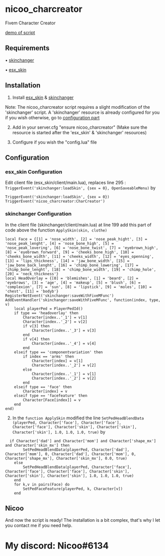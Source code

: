 # nicoo_charcreator
Fivem Character Creator

[demo of script](https://www.youtube.com/watch?v=pv_06-KRCCs)

## Requirements

• [skinchanger](https://github.com/esx-framework/skinchanger)

• [esx_skin](https://github.com/esx-framework/esx_skin)

## Installation

1. Install [esx_skin](https://github.com/esx-framework/esx_skin) & [skinchanger](https://github.com/esx-framework/skinchanger)

Note: The nicoo_charcreator script requires a slight modification of the 'skinchanger' script. A 'skinchanger' resource is already configured for you if you wish otherwise, go to [configuration part](https://github.com/NicooPasPris/nicoo_charcreator#configuration)

2. Add in your server.cfg "ensure nicoo_charcreator" (Make sure the resource is started after the 'esx_skin' & 'skinchanger' resources)

3. Configure if you wish the "config.lua" file

## Configuration

### esx_skin Configuration
Edit client file (esx_skin/client/main.lua), replaces line 295 : `TriggerEvent('skinchanger:loadSkin', {sex = 0}, OpenSaveableMenu)`
by 
```
TriggerEvent('skinchanger:loadSkin', {sex = 0})
TriggerEvent('nicoo_charcreator:CharCreator')
```


### skinchanger Configuration
In the client file (skinchanger/client/main.lua) at line 199 add this part of code above the function `ApplySkin(skin, clothe)`

```
local Face = {[1] = 'nose_width', [2] = 'nose_peak_hight', [3] = 'nose_peak_lenght', [4] = 'nose_bone_high', [5] = 'nose_peak_lovering', [6] = 'nose_bone_twist', [7] = 'eyebrown_high', [8] = 'eyebrown_forward', [9] = 'cheeks_bone_high', [10] = 'cheeks_bone_width', [11] = 'cheeks_width', [12] = 'eyes_openning', [13] = 'lips_thickness', [14] = 'jaw_bone_width', [15] = 'jaw_bone_back_lenght', [16] = 'chimp_bone_lowering', [17] = 'chimp_bone_lenght', [18] = 'chimp_bone_width', [19] = 'chimp_hole', [20] = 'neck_thickness'}
local HeadOverlay = {[0] = 'blemishes', [1] = 'beard', [2] = 'eyebrows', [3] = 'age', [4] = 'makeup', [5] = 'blush', [6] = 'complexion', [7] = 'sun', [8] = 'lipstick', [9] = 'moles', [10] = 'chest', [11] = 'bodyb'}
RegisterNetEvent('skinchanger:saveWithFiveMFunc')
AddEventHandler('skinchanger:saveWithFiveMFunc', function(index, type, v)
	local playerPed = PlayerPedId()
	if type == 'headoverlay' then
		Character[index..'_1'] = v[1]
		Character[index..'_2'] = v[2]
		if v[3] then
			Character[index..'_3'] = v[3]
		end
		if v[4] then
			Character[index..'_4'] = v[4]
		end
	elseif type == 'componentvariation' then
		if index == 'arms' then
			Character[index] = v[1]
			Character[index..'_2'] = v[2]
		else
			Character[index..'_1'] = v[1]
			Character[index..'_2'] = v[2]
		end
	elseif type == 'face' then
		Character[index] = v
	elseif type == 'facefeature' then
		Character[Face[index]] = v
	end
end)
```

2. In the `function ApplySkin` modified the line ```SetPedHeadBlendData			(playerPed, Character['face'], Character['face'], Character['face'], Character['skin'], Character['skin'], Character['skin'], 1.0, 1.0, 1.0, true)```
by
```
  if Character['dad'] and Character['mom'] and Character['shape_mx'] and Character['skin_mx'] then
    	SetPedHeadBlendData(playerPed, Character['dad'], Character['mom'], 0, Character['dad'], Character['mom'], 0, Character['shape_mx'], Character['skin_mx'], 0.0, true)
	else
		SetPedHeadBlendData(playerPed, Character['face'], Character['face'], Character['face'], Character['skin'], Character['skin'], Character['skin'], 1.0, 1.0, 1.0, true)
	end
	for k,v in pairs(Face) do
		SetPedFaceFeature(playerPed, k, Character[v])
	end
```
 ## Nicoo
 And now the script is ready! The installation is a bit complex, that's why I let you contact me if you need help.
 
 # My discord: Nicoo#6134
